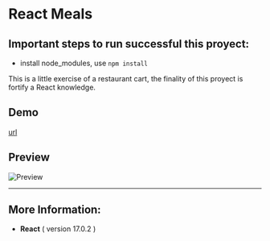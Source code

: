 # React Meals

## Important steps to run successful this proyect:

- install node_modules, use `npm install`

This is a little exercise of a restaurant cart, the finality of this proyect is fortify a React knowledge.

## Demo

[url](https://arizhernandez.github.io/react-meals)

## Preview

![Preview](https://user-images.githubusercontent.com/37966712/137611631-6d8ddb48-77e8-47c5-91f5-ff8a08fd83c2.png)

---

## More Information:

- **React** ( version 17.0.2 )
